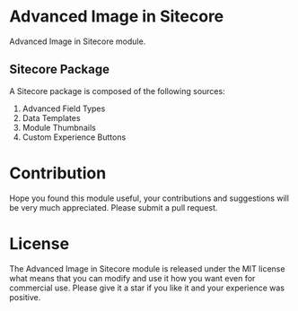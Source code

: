 # Advanced Image in Sitecore
Advanced Image in Sitecore module.

## Sitecore Package
A Sitecore package is composed of the following sources:
1. Advanced Field Types
1. Data Templates
1. Module Thumbnails
1. Custom Experience Buttons

# Contribution
Hope you found this module useful, your contributions and suggestions will be very much appreciated. Please submit a pull request.

# License
The Advanced Image in Sitecore module is released under the MIT license what means that you can modify and use it how you want even for commercial use. Please give it a star if you like it and your experience was positive.
